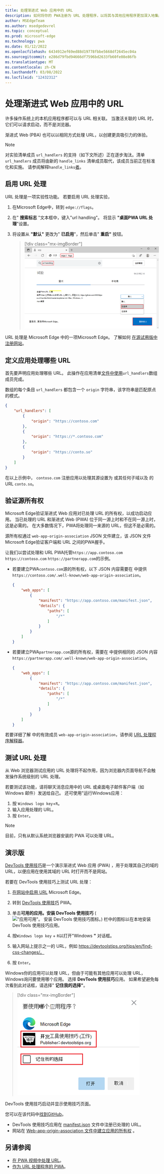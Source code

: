 ```yaml
---
title: 处理渐进式 Web 应用中的 URL
description: 如何将你的 PWA注册为 URL 处理程序，以将其与其他应用程序更加深入地集成在操作系统中。
author: MSEdgeTeam
ms.author: msedgedevrel
ms.topic: conceptual
ms.prod: microsoft-edge
ms.technology: pwa
ms.date: 01/12/2022
ms.openlocfilehash: 6434912ef69ed88d19778fbbe5668df2645ec04a
ms.sourcegitcommit: e286d79fbd94666df7596bd2633fb60fe08e86fb
ms.translationtype: MT
ms.contentlocale: zh-CN
ms.lasthandoff: 03/08/2022
ms.locfileid: "12432312"
---
```

# <a name="handle-urls-in-progressive-web-apps"></a>处理渐进式 Web 应用中的 URL

许多操作系统上的本机应用程序都可以与 URL 相关联。 当激活关联的 URL 时，它们可以请求启动，而不是浏览器。

渐进式 Web (PBA) 也可以以相同方式处理 URL，以创建更具吸引力的体验。

> [!NOTE]
> 对实验清单成员 `url_handlers` 的支持（如下文所述）正在逐步淘汰。清单 `url_handlers` 成员将由新的 `handle_links` 清单成员取代，该成员当前正在标准化和实施。
> 请参阅解释`handle_links`[者](https://github.com/WICG/pwa-url-handler/blob/main/handle_links/explainer.md)。


<!-- ====================================================================== -->
## <a name="enable-url-handling"></a>启用 URL 处理

URL 处理是一项实验性功能。 若要启用 URL 处理实验，

1. 在Microsoft Edge中，转到 `edge://flags`。

1. 在" **搜索标志** "文本框中，键入"url handling"。  将显示 **"桌面PWA URL 处理**"设置。

1. 将设置从 **"默认"** 更改为" **已启用**"，然后单击" **重启"** 按钮。

   > [!div class="mx-imgBorder"]
   > ![启用"桌面PWA URL 处理"实验。](../media/enable-url-handling-experiment.png)

URL 处理是 Microsoft Edge 中的一项Microsoft Edge。 了解如何 [在源试用版中注册网站](origin-trials.md#enroll-your-site-in-an-origin-trial)。


<!-- ====================================================================== -->
## <a name="define-which-urls-your-app-handles"></a>定义应用处理哪些 URL

首先要声明应用处理哪些 URL。 此操作在应用清单[文件中使用](web-app-manifests.md)`url_handlers`数组成员完成。

数组的每个条目 `url_handlers` 都包含一个 `origin` 字符串，该字符串是匹配原点的模式。

```json
{
    "url_handlers": [
        {
            "origin": "https://contoso.com"
        },
        {
            "origin": "https://*.contoso.com"
        },
        {
            "origin": "https://conto.so"
        }
    ]
}
```

在以上示例中， `contoso.com` 注册应用以处理其源设置为 或其任何子域以及 的 URL `conto.so`。


<!-- ====================================================================== -->
## <a name="verify-the-origin-ownership"></a>验证源所有权

Microsoft Edge验证渐进式 Web 应用对已处理 URL 的所有权，以成功启动应用。 当已处理的 URL 和渐进式 Web (PWA) 位于同一源上时和不在同一源上时，这是必需的。 在大多数情况下，PWA将处理同一来源的 URL，但这不是必需的。

源所有权通过 `web-app-origin-association` JSON 文件建立，该 JSON 文件Microsoft Edge验证客户端和 URL 之间的PWA握手。

让我们以尝试处理和 URL PWA托管`https://app.contoso.com` `https://contoso.com` `https://partnerapp.com`的示例。

*  若要建立PWA`contoso.com`源的所有权，以下 JSON 内容需要在 中提供`https://contoso.com/.well-known/web-app-origin-association`。

    ```json
    {
        "web_apps": [
            {
                "manifest": "https://app.contoso.com/manifest.json",
                "details": {
                    "paths": [
                        "/*"
                    ]
                }
            }
        ]
    }
    ```

*  若要建立PWA`partnerapp.com`源的所有权，需要在 中提供相同的 JSON 内容`https://partnerapp.com/.well-known/web-app-origin-association`。

    ```json
    {
        "web_apps": [
            {
                "manifest": "https://app.contoso.com/manifest.json",
                "details": {
                    "paths": [
                        "/*"
                    ]
                }
            }
        ]
    }
    ```

若要详细了解 中的有效成员 `web-app-origin-association`，请参阅 [URL 处理程序解释器](https://github.com/WICG/pwa-url-handler/blob/main/explainer.md#web-app-origin-association-file)。


<!-- ====================================================================== -->
## <a name="testing-url-handling"></a>测试 URL 处理

从 Web 浏览器测试应用的 URL 处理将不起作用，因为浏览器内页面导航不会触发操作系统级别的 URL 处理。

若要测试该功能，请将聊天消息应用中的 URL 或桌面电子邮件客户端（如 Windows 邮件）发送给自己。 还可使用"运行Windows应用：

1. 按 `Windows logo key`+`R`。
1. 输入应用处理的 URL。
1. 按 `Enter`。

> [!NOTE]
> 目前，只有从默认系统浏览器安装的 PWA 可以处理 URL。


<!-- ====================================================================== -->
## <a name="demo"></a>演示版

[DevTools 使用技巧](https://devtoolstips.org/)是一个演示渐进式 Web 应用 (PWA) ，用于处理其自己的域的 URL，以便应用在使用其域的 URL 时打开而不是网站。

若要在 DevTools 使用技巧上测试 URL 处理：

1. [在网站中启用 URL](#enable-url-handling) Microsoft Edge。

1. 转到 [DevTools 使用技巧](https://devtoolstips.org/) PWA。

1. 单击**可用的应用。安装 DevTools 使用技巧** (!["应用可用"。 安装 DevTools 使用技巧](../media/app-available-icon.png)图标。) 栏中的图标以在本地安装 DevTools 使用技巧应用。

1. 按`Windows logo key` + `R`以打开"Windows **"** 对话框。

1. 输入网站上提示之一的 URL，例如 https://devtoolstips.org/tips/en/find-css-changes/。

1. 按 `Enter`。

Windows你的应用可以处理 URL，但由于可能有其他应用可以处理 URL，Windows询问要使用哪个应用。 选择 **DevTools 使用技巧**应用。 如果希望避免每次看到此对话框，请选择" **记住我的选择"**。

> [!div class="mx-imgBorder"]
> ![选择要在应用程序上处理 URL Windows。](../media/devtools-tips-url-handling-app-selection.png)

DevTools 使用技巧启动并显示使用技巧页面。

您可以在该代码中[找到GitHub](https://github.com/captainbrosset/devtools-tips/)。
* DevTools 使用技巧应用在 [manifest.json](https://github.com/captainbrosset/devtools-tips/blob/main/src/manifest.json) 文件中注册已处理的 URL。
* 网站在 [Web-app-origin-association 文件中建立应用的所有权](https://github.com/captainbrosset/devtools-tips/blob/main/src/.well-known/web-app-origin-association) 。


<!-- ====================================================================== -->
## <a name="see-also"></a>另请参阅

*  [在 PWA 视频中处理 URL](https://www.youtube.com/watch?v=jYc7ih9Xwqw)。
*  [作为 URL 处理程序的 PWA](https://web.dev/pwa-url-handler/)。
